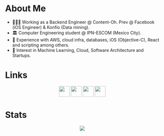 # About Me

- 👨🏽‍💻 Working as a Backend Engineer @ Content-Oh. Prev @ Facebook (iOS Engineer) & Konfio (Data mining).
- 🏛 Computer Engineering student @ IPN-ESCOM (Mexico City).
- 🧠 Experience with AWS, cloud infra, databases, iOS (Objective-C), React and scripting among others.
- 🤔 Interest in Machine Learning, Cloud, Software Architecture and Startups. 

# Links
<p align="center">
<a href="https://hecarrillo.github.io/Portfolio/"><img src="https://img.shields.io/badge/portfolio-792DE4.svg?&style=for-the-badge&logo=react&logoColor=white" height=35 target="_blank" ></a>
<a href="https://www.linkedin.com/in/hecarrilloe/"><img  src="https://img.shields.io/badge/linkedin-%230077B5.svg?&style=for-the-badge&logo=linkedin&logoColor=white" height=35 target="_blank" ></a>
<a href="https://www.instagram.com/carrillo.h/"><img src="https://img.shields.io/badge/instagram-%23E4405F.svg?&style=for-the-badge&logo=instagram&logoColor=white" height=35 target="_blank" ></a>
<a href="https://drive.google.com/drive/u/0/folders/1Txbp2UUpUGpFO-wO4C15e0tS2B-9OQ1i"><img src="https://img.shields.io/badge/resume-F4B400.svg?&style=for-the-badge&logo=googledrive&logoColor=white" height=35 target="_blank" ></a>
</p>
  
# Stats
<p align="center">
<img src="https://github-readme-stats.vercel.app/api/top-langs/?username=hecarrillo&layout=compact&langs_count=8"/> 
</p>

